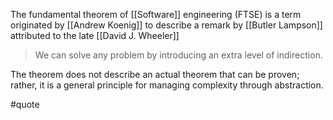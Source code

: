 The fundamental theorem of [[Software]] engineering (FTSE) is a term originated by [[Andrew Koenig]] to describe a remark by [[Butler Lampson]] attributed to the late [[David J. Wheeler]]

> We can solve any problem by introducing an extra level of indirection.

The theorem does not describe an actual theorem that can be proven; rather, it is a general principle for managing complexity through abstraction.

#quote